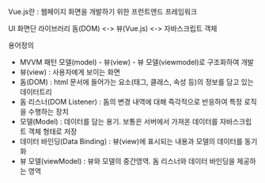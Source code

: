 Vue.js란
: 웹페이지 화면을 개발하기 위한 프런트엔드 프레임워크

UI 화면단 라이브러리
돔(DOM) <-> 뷰(Vue.js) <-> 자바스크립트 객체

용어정의
- MVVM 패턴 모델(model) - 뷰(view) - 뷰 모델(viewmodel)로 구조화하여 개발 
- 뷰(view) : 사용자에게 보이는 화면
- 돔(DOM) : html 문서에 들어가는 요소(태그, 클래스, 속성 등)의 정보를 담고 있는 데이터트리
- 돔 리스너(DOM Listener) : 돔의 변경 내역에 대해 즉각적으로 반응하여 특정 로직을 수행하는 장치
- 모델(Model) : 데이터를 담는 용기. 보통은 서버에서 가져온 데이터를 자바스크립트 객체 형태로 저장
- 데이터 바인딩(Data Binding) : 뷰(view)에 표시되는 내용과 모델의 데이터를 동기화
- 뷰 모델(viewModel) : 뷰와 모델의 중간영역. 돔 리스너와 데이터 바인딩을 제공하는 영역
